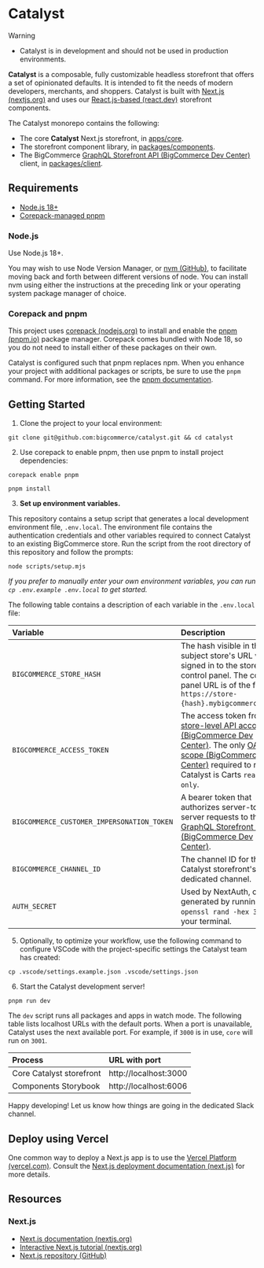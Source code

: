 # Catalyst

> [!WARNING]
> - Catalyst is in development and should not be used in production environments.

**Catalyst** is a composable, fully customizable headless storefront that offers a set of opinionated defaults. It is intended to fit the needs of modern developers, merchants, and shoppers. Catalyst is built with [Next.js (nextjs.org)](https://nextjs.org/) and uses our [React.js-based (react.dev)](https://react.dev/) storefront components.

The Catalyst monorepo contains the following:

* The core **Catalyst** Next.js storefront, in [apps/core](apps/core).
* The storefront component library, in [packages/components](packages/components).
* The BigCommerce [GraphQL Storefront API (BigCommerce Dev Center)](https://developer.bigcommerce.com/docs/graphql-storefront) client, in [packages/client](packages/client).

## Requirements

* [Node.js 18+](#node.js)
* [Corepack-managed pnpm](#corepack-and-pnpm)

### Node.js

Use Node.js 18+.

You may wish to use Node Version Manager, or [nvm (GitHub)](https://github.com/nvm-sh/nvm#installing-and-updating), to facilitate moving back and forth between different versions of node. You can install nvm using either the instructions at the preceding link or your operating system package manager of choice.

### Corepack and pnpm

This project uses [corepack (nodejs.org)](https://nodejs.org/api/corepack.html) to install and enable the [pnpm (pnpm.io)](https://pnpm.io/) package manager. Corepack comes bundled with Node 18, so you do not need to install either of these packages on their own.

Catalyst is configured such that pnpm replaces npm. When you enhance your project with additional packages or scripts, be sure to use the `pnpm` command. For more information, see the [pnpm documentation](https://pnpm.io/cli/add).

## Getting Started

1. Clone the project to your local environment:

```shell
git clone git@github.com:bigcommerce/catalyst.git && cd catalyst
```

2. Use corepack to enable pnpm, then use pnpm to install project dependencies:

```shell
corepack enable pnpm
```

```shell
pnpm install
```

3. **Set up environment variables.**

This repository contains a setup script that generates a local development environment file, `.env.local`. The environment file contains the authentication credentials and other variables required to connect Catalyst to an existing BigCommerce store. Run the script from the root directory of this repository and follow the prompts:

```shell
node scripts/setup.mjs
```

*If you prefer to manually enter your own environment variables, you can run `cp .env.example .env.local` to get started.*

The following table contains a description of each variable in the `.env.local` file:

| Variable | Description |
|:---------|:------------|
| `BIGCOMMERCE_STORE_HASH` | The hash visible in the subject store's URL when signed in to the store control panel. The control panel URL is of the form `https://store-{hash}.mybigcommerce.com`. |
| `BIGCOMMERCE_ACCESS_TOKEN` | The access token from a [store-level API account (BigCommerce Dev Center)](https://developer.bigcommerce.com/api-docs/getting-started/api-accounts#store-level-api-accounts). The only [OAuth scope (BigCommerce Dev Center)](https://developer.bigcommerce.com/api-docs/getting-started/api-accounts#oauth-scopes) required to run Catalyst is Carts `read-only`. |
| `BIGCOMMERCE_CUSTOMER_IMPERSONATION_TOKEN` | A bearer token that authorizes server-to-server requests to the [GraphQL Storefront API (BigCommerce Dev Center)](https://developer.bigcommerce.com/docs/storefront/graphql). |
| `BIGCOMMERCE_CHANNEL_ID` | The channel ID for the Catalyst storefront's dedicated channel. |
| `AUTH_SECRET` | Used by NextAuth, can be generated by running `openssl rand -hex 32` in your terminal.  |

5. Optionally, to optimize your workflow, use the following command to configure VSCode with the project-specific settings the Catalyst team has created:

```shell
cp .vscode/settings.example.json .vscode/settings.json
```

6. Start the Catalyst development server!

```shell
pnpm run dev
```

The `dev` script runs all packages and apps in watch mode. The following table lists localhost URLs with the default ports. When a port is unavailable, Catalyst uses the next available port. For example, if `3000` is in use, `core` will run on `3001`.

| Process | URL with port |
|:--------|:--------------|
| Core Catalyst storefront | http://localhost:3000 |
| Components Storybook | http://localhost:6006 |

Happy developing! Let us know how things are going in the dedicated Slack channel.

## Deploy using Vercel

One common way to deploy a Next.js app is to use the [Vercel Platform (vercel.com)](https://vercel.com/new?utm_medium=default-template&filter=next.js&utm_source=create-next-app&utm_campaign=create-next-app-readme). Consult the [Next.js deployment documentation (next.js)](https://nextjs.org/docs/app/building-your-application/deploying) for more details.

## Resources

### Next.js

- [Next.js documentation (nextjs.org)](https://nextjs.org/docs)
- [Interactive Next.js tutorial (nextjs.org)](https://nextjs.org/learn)
- [Next.js repository (GitHub)](https://github.com/vercel/next.js/)
